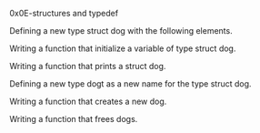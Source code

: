 0x0E-structures and typedef

Defining a new type struct dog with the following elements.

Writing a function that initialize a variable of type struct dog.

Writing a function that prints a struct dog.

Defining a new type dogt as a new name for the type struct dog.

Writing a function that creates a new dog.

Writing a function that frees dogs.

